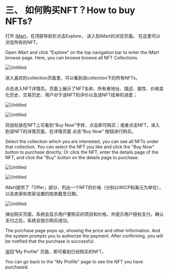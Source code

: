 # 三、 如何购买NFT？How to buy NFTs?

打开 [iMart](https://imart.io/)，在顶部导航栏点击Explore， 进入到iMart的浏览页面。 在这里可以浏览所有的NFT。

Open iMart and click “Explore” on the top navigation bar to enter the iMart browse page. Here, you can browse browse all NFT Collections.

![Untitled](https://s3-us-west-2.amazonaws.com/secure.notion-static.com/974d0321-8e3c-477d-8b20-8dc79ef9b256/Untitled.png)

进入喜欢的collection页面里，可以看到该collection下的所有NFTs。

点击进入NFT详情页。页面上展示了NFT名称、所有者地址、描述、属性、价格变化历史、交易历史、用户对于该NFT的评价以及该NFT挂单的进度；

![Untitled](https://s3-us-west-2.amazonaws.com/secure.notion-static.com/98334a61-1fa5-44b8-8db2-da4629a1ae41/Untitled.png)

![Untitled](https://s3-us-west-2.amazonaws.com/secure.notion-static.com/73180c3e-dd13-4f00-979c-2c884af22b5a/Untitled.png)

将鼠标放在NFT上可看到“Buy Now”字样，点击即可购买；或者点击NFT，进入到该NFT的详情页面，在详情页面 点击“Buy Now” 按钮进行购买。

Select the collection which you are interested, you can see all NFTs under that collection. You can select the NFT you like and click the "Buy Now" button to purchase directly; Or click the NFT, enter the details page of the NFT, and click the "Buy" button on the details page to purchase.

![Untitled](https://s3-us-west-2.amazonaws.com/secure.notion-static.com/dae0c073-d15d-4eb1-bdd7-53f02e4ab2a0/Untitled.png)

![Untitled](https://s3-us-west-2.amazonaws.com/secure.notion-static.com/e93a6003-b0a5-4431-a292-333c750412c6/Untitled.png)

iMart提供了「Offer」部分，列出一个NFT的价格（分别以WICP和美元为单位），以及卖家和卖家设置的拍卖截至日期。

![Untitled](https://s3-us-west-2.amazonaws.com/secure.notion-static.com/94478ad0-0c99-49cb-943b-55fbb454313a/Untitled.png)

弹出购买页面，系统会显示用户要购买的项目和价格，并提示用户授权支付。确认支付之后，系统会提示购买成功。

The purchase page pops up, showing the price and other information. And the system prompts you to authorize the payment. After confirming, you will be notified that the purchase is successful.

返回“My Profile” 页面，即可看到已经购买的NFT。

You can go back to the "My Profile" page to see the NFT you have purchased.
